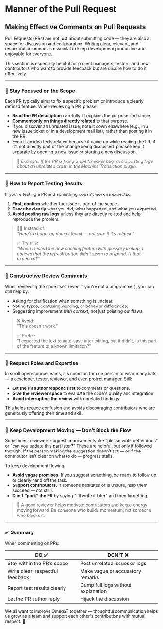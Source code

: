 # Manner of the Pull Request

## Making Effective Comments on Pull Requests

Pull Requests (PRs) are not just about submitting code — they are also a space for discussion and collaboration. Writing clear, relevant, and respectful comments is essential to keep development productive and enjoyable for everyone.

This section is especially helpful for project managers, testers, and new contributors who want to provide feedback but are unsure how to do it effectively.

---

### 🎯 Stay Focused on the Scope

Each PR typically aims to fix a specific problem or introduce a clearly defined feature. When reviewing a PR, please:

- **Read the PR description** carefully. It explains the purpose and scope.
- **Comment only on things directly related** to that purpose.
- If you discover an unrelated issue, note it down elsewhere (e.g., in a new issue ticket or in a development mail list), rather than posting it in the PR.
- Even if an idea feels related because it came up while reading the PR, if it’s not directly part of the change being discussed, please keep it separate by opening a new issue or starting a new discussion.

> 📌 *Example: If the PR is fixing a spellchecker bug, avoid posting logs about an unrelated crash in the Machine Translation plugin.*

---

### 🧪 How to Report Testing Results

If you're testing a PR and something doesn't work as expected:

1. **First, confirm** whether the issue is part of the scope.
2. **Describe clearly** what you did, what happened, and what you expected.
3. **Avoid posting raw logs** unless they are directly related and help reproduce the problem.

> 🙋‍♀️ Instead of:  
> *"Here's a huge log dump I found — not sure if it's related."*
>
> ✅ Try this:  
> *"When I tested the new caching feature with glossary lookup, I noticed that the refresh button didn't seem to respond. Is that expected?"*

---

### 💬 Constructive Review Comments

When reviewing the code itself (even if you're not a programmer), you can still help by:

- Asking for clarification when something is unclear.
- Noting typos, confusing wording, or behavior differences.
- Suggesting improvement *with context*, not just pointing out flaws.

> ❌ Avoid:  
> "This doesn't work."
>
> ✅ Prefer:  
> "I expected the text to auto-save after editing, but it didn't. Is this part of the feature or a known limitation?"

---

### 🤝 Respect Roles and Expertise

In small open-source teams, it's common for one person to wear many hats — a developer, tester, reviewer, and even
project manager. Still:

- **Let the PR author respond first** to comments or questions.
- **Give the reviewer space** to evaluate the code's quality and integration.
- **Avoid interrupting the review** with unrelated findings.

This helps reduce confusion and avoids discouraging contributors who are generously offering their time and skill.

---

### 🔄 Keep Development Moving — Don’t Block the Flow

Sometimes, reviewers suggest improvements like "please write better docs" or "can you update this part later?" These are helpful, but only if followed through. If the person making the suggestion doesn’t act — or if the contributor isn’t clear on what to do — progress stalls.

To keep development flowing:

- **Avoid vague promises.** If you suggest something, be ready to follow up or clearly hand off the task.
- **Support contributors.** If someone hesitates or is unsure, help them succeed — not stall.
- **Don’t “park” the PR** by saying "I'll write it later" and then forgetting.

> 🤝 A good reviewer helps motivate contributors and keeps energy moving forward. Be someone who builds momentum, not someone who blocks it.

---
### ✅ Summary

When commenting on PRs:

| DO ✅                             | DON'T ❌                            |
|----------------------------------|------------------------------------|
| Stay within the PR's scope       | Post unrelated issues or logs      |
| Write clear, respectful feedback | Make vague or accusatory remarks   |
| Report test results clearly      | Dump full logs without explanation |
| Let the PR author reply          | Hijack the discussion              |

We all want to improve OmegaT together — thoughtful communication helps us grow as a team and support each other's contributions with mutual respect. 💙
